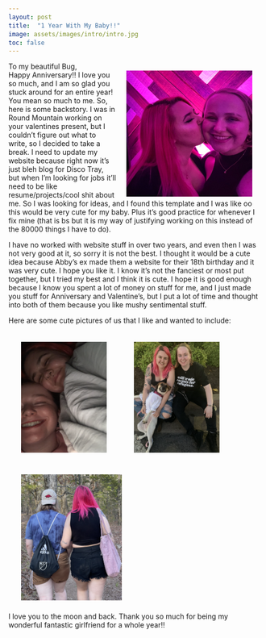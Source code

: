 ```yaml
---
layout: post
title:  "1 Year With My Baby!!"
image: assets/images/intro/intro.jpg
toc: false
---
```

To my beautiful Bug, <br>
<img src="/assets/images/intro/intro.jpg" width="250" height="250" align="right" hspace="20" vspace="0"> 
Happy Anniversary!! I love you so much, and I am so glad you stuck around for an entire year! You mean so much to me. So, here is some backstory. I was in Round Mountain working on your valentines present, but I couldn’t figure out what to write, so I decided to take a break. I need to update my website because right now it’s just bleh blog for Disco Tray, but when I’m looking for jobs it’ll need to be like resume/projects/cool shit about me. So I was looking for ideas, and I found this template and I was like oo this would be very cute for my baby. Plus it’s good practice for whenever I fix mine (that is bs but it is my way of justifying working on this instead of the 80000 things I have to do). 
 
 
I have no worked with website stuff in over two years, and even then I was not very good at it, so sorry it is not the best. I thought it would be a cute idea because Abby’s ex made them a website for their 18th birthday and it was very cute. I hope you like it. I know it’s not the fanciest or most put together, but I tried my best and I think it is cute. I hope it is good enough because I know you spent a lot of money on stuff for me, and I just made you stuff for Anniversary and Valentine’s, but I put a lot of time and thought into both of them because you like mushy sentimental stuff. 
 
Here are some cute pictures of us that I like and wanted to include: 
<div class="row">
<img src="/assets/images/we_cute/cuties.png" width="170" height="220"  hspace="25" vspace="20">
<img src="/assets/images/we_cute/fair.png" width="170" height="220"  hspace="25" vspace="20">
<img src="/assets/images/we_cute/walk.png" width="200" height="250"  hspace="25" vspace="20">
</div>
I love you to the moon and back. Thank you so much for being my wonderful fantastic girlfriend for a whole year!!







